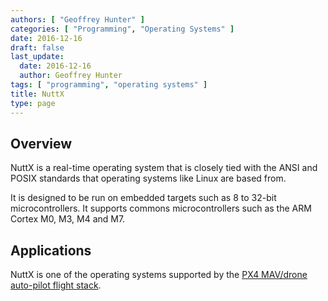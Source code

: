 ```yaml
---
authors: [ "Geoffrey Hunter" ]
categories: [ "Programming", "Operating Systems" ]
date: 2016-12-16
draft: false
last_update:
  date: 2016-12-16
  author: Geoffrey Hunter
tags: [ "programming", "operating systems" ]
title: NuttX
type: page
---
```


## Overview

NuttX is a real-time operating system that is closely tied with the ANSI and POSIX standards that operating systems like Linux are based from.

It is designed to be run on embedded targets such as 8 to 32-bit microcontrollers. It supports commons microcontrollers such as the ARM Cortex M0, M3, M4 and M7.

## Applications

NuttX is one of the operating systems supported by the [PX4 MAV/drone auto-pilot flight stack](https://github.com/PX4/Firmware).
